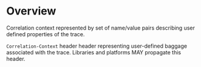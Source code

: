# Overview

Correlation context represented by set of name/value pairs describing user defined properties of the trace. 

`Correlation-Context` header header representing user-defined baggage associated with the trace. Libraries and platforms MAY propagate this header.
